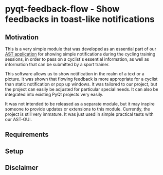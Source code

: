 # pyqt-feedback-flow - Show feedbacks in toast-like notifications

## Motivation
This is a very simple module that was developed as an essential part of our [AST application](https://arxiv.org/pdf/2109.13334.pdf) for showing simple notifications during the cycling training sessions, in order to pass on a cyclist`s essential information, as well as information that can be submitted by a sport trainer.

This software allows us to show notification in the realm of a text or a picture. It was shown that flowing feedback is
more appropriate for a cyclist than static notification or pop up windows. It was tailored to our project, but the project can easily be adjusted for particular special needs. It can also be integrated into existing PyQt projects very easily.

It was not intended to be released as a separate module, but it may inspire someone to provide updates
or extensions to this module. Currently, the project is still very immature. It was just used in simple
practical tests with our AST-GUI.

## Requirements

## Setup

## Disclaimer



